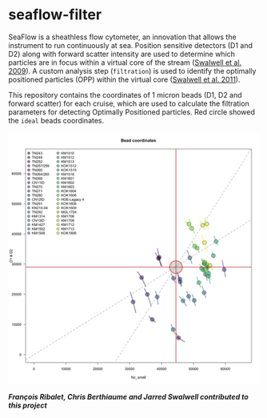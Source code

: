 # seaflow-filter

SeaFlow is a sheathless flow cytometer, an innovation that allows the instrument to run continuously at sea.  Position sensitive detectors (D1 and D2) along with forward scatter intensity are used to determine which particles are in focus within a virtual core of the stream ([Swalwell et al. 2009](https://doi.org/10.1002/cyto.a.20792)).  A custom analysis step (`filtration`) is used to identify the optimally positioned particles (OPP) within the virtual core ([Swalwell et al. 2011](https://doi.org/10.4319/lom.2011.9.466 )).

This repository contains the coordinates of 1 micron beads (D1, D2 and forward scatter) for each cruise, which are used to calculate the filtration parameters for detecting Optimally Positioned particles. Red circle showed the `ideal` beads coordinates.

![alt text](ALL-filterparams.png "Coordinates of 1 micron beads (D1, D2 and fsc_small) for each cruise")

***François Ribalet, Chris Berthiaume and Jarred Swalwell contributed to this project***
